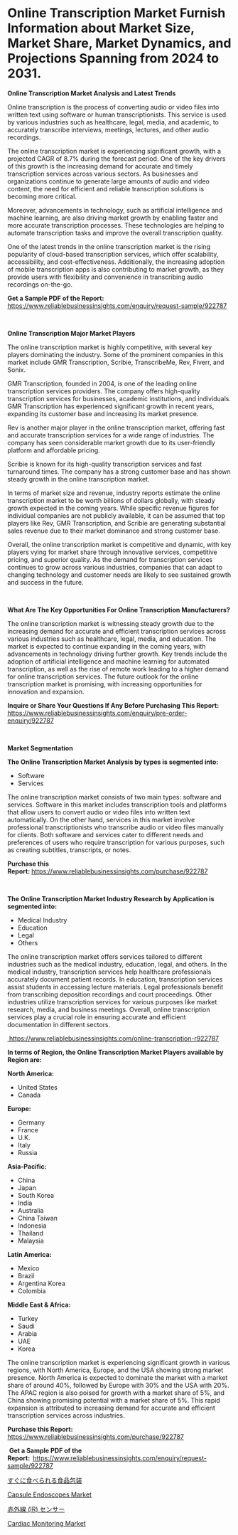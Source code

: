 <p><h1>Online Transcription Market Furnish Information about Market Size, Market Share, Market Dynamics, and Projections Spanning from 2024 to 2031.</h1></p><p><strong>Online Transcription Market Analysis and Latest Trends</strong></p>
<p><p>Online transcription is the process of converting audio or video files into written text using software or human transcriptionists. This service is used by various industries such as healthcare, legal, media, and academic, to accurately transcribe interviews, meetings, lectures, and other audio recordings.</p><p>The online transcription market is experiencing significant growth, with a projected CAGR of 8.7% during the forecast period. One of the key drivers of this growth is the increasing demand for accurate and timely transcription services across various sectors. As businesses and organizations continue to generate large amounts of audio and video content, the need for efficient and reliable transcription solutions is becoming more critical.</p><p>Moreover, advancements in technology, such as artificial intelligence and machine learning, are also driving market growth by enabling faster and more accurate transcription processes. These technologies are helping to automate transcription tasks and improve the overall transcription quality.</p><p>One of the latest trends in the online transcription market is the rising popularity of cloud-based transcription services, which offer scalability, accessibility, and cost-effectiveness. Additionally, the increasing adoption of mobile transcription apps is also contributing to market growth, as they provide users with flexibility and convenience in transcribing audio recordings on-the-go.</p></p>
<p><strong>Get a Sample PDF of the Report:&nbsp;</strong> <a href="https://www.reliablebusinessinsights.com/enquiry/request-sample/922787">https://www.reliablebusinessinsights.com/enquiry/request-sample/922787</a></p>
<p>&nbsp;</p>
<p><strong>Online Transcription Major Market Players</strong></p>
<p><p>The online transcription market is highly competitive, with several key players dominating the industry. Some of the prominent companies in this market include GMR Transcription, Scribie, TranscribeMe, Rev, Fiverr, and Sonix.</p><p>GMR Transcription, founded in 2004, is one of the leading online transcription services providers. The company offers high-quality transcription services for businesses, academic institutions, and individuals. GMR Transcription has experienced significant growth in recent years, expanding its customer base and increasing its market presence.</p><p>Rev is another major player in the online transcription market, offering fast and accurate transcription services for a wide range of industries. The company has seen considerable market growth due to its user-friendly platform and affordable pricing.</p><p>Scribie is known for its high-quality transcription services and fast turnaround times. The company has a strong customer base and has shown steady growth in the online transcription market.</p><p>In terms of market size and revenue, industry reports estimate the online transcription market to be worth billions of dollars globally, with steady growth expected in the coming years. While specific revenue figures for individual companies are not publicly available, it can be assumed that top players like Rev, GMR Transcription, and Scribie are generating substantial sales revenue due to their market dominance and strong customer base.</p><p>Overall, the online transcription market is competitive and dynamic, with key players vying for market share through innovative services, competitive pricing, and superior quality. As the demand for transcription services continues to grow across various industries, companies that can adapt to changing technology and customer needs are likely to see sustained growth and success in the future.</p></p>
<p>&nbsp;</p>
<p><strong>What Are The Key Opportunities For Online Transcription Manufacturers?</strong></p>
<p><p>The online transcription market is witnessing steady growth due to the increasing demand for accurate and efficient transcription services across various industries such as healthcare, legal, media, and education. The market is expected to continue expanding in the coming years, with advancements in technology driving further growth. Key trends include the adoption of artificial intelligence and machine learning for automated transcription, as well as the rise of remote work leading to a higher demand for online transcription services. The future outlook for the online transcription market is promising, with increasing opportunities for innovation and expansion.</p></p>
<p><strong>Inquire or Share Your Questions If Any Before Purchasing This Report:</strong> <a href="https://www.reliablebusinessinsights.com/enquiry/pre-order-enquiry/922787">https://www.reliablebusinessinsights.com/enquiry/pre-order-enquiry/922787</a></p>
<p>&nbsp;</p>
<p><strong>Market Segmentation</strong></p>
<p><strong>The Online Transcription Market Analysis by types is segmented into:</strong></p>
<p><ul><li>Software</li><li>Services</li></ul></p>
<p><p>The online transcription market consists of two main types: software and services. Software in this market includes transcription tools and platforms that allow users to convert audio or video files into written text automatically. On the other hand, services in this market involve professional transcriptionists who transcribe audio or video files manually for clients. Both software and services cater to different needs and preferences of users who require transcription for various purposes, such as creating subtitles, transcripts, or notes.</p></p>
<p><strong>Purchase this Report:&nbsp;</strong><a href="https://www.reliablebusinessinsights.com/purchase/922787">https://www.reliablebusinessinsights.com/purchase/922787</a></p>
<p>&nbsp;</p>
<p><strong>The Online Transcription Market Industry Research by Application is segmented into:</strong></p>
<p><ul><li>Medical Industry</li><li>Education</li><li>Legal</li><li>Others</li></ul></p>
<p><p>The online transcription market offers services tailored to different industries such as the medical industry, education, legal, and others. In the medical industry, transcription services help healthcare professionals accurately document patient records. In education, transcription services assist students in accessing lecture materials. Legal professionals benefit from transcribing deposition recordings and court proceedings. Other industries utilize transcription services for various purposes like market research, media, and business meetings. Overall, online transcription services play a crucial role in ensuring accurate and efficient documentation in different sectors.</p></p>
<p><a href="https://www.reliablebusinessinsights.com/online-transcription-r922787">&nbsp;https://www.reliablebusinessinsights.com/online-transcription-r922787</a></p>
<p><strong>In terms of Region, the Online Transcription Market Players available by Region are:</strong></p>
<p>
    <p> <strong> North America: </strong>
        <ul>
            <li>United States</li>
            <li>Canada</li>
        </ul>
        </p> 
    <p> <strong> Europe: </strong>
        <ul>
            <li>Germany</li>
            <li>France</li>
            <li>U.K.</li>
            <li>Italy</li>
            <li>Russia</li>
        </ul>
        </p> 
    <p> <strong> Asia-Pacific: </strong>
        <ul>
            <li>China</li>
            <li>Japan</li>
            <li>South Korea</li>
            <li>India</li>
            <li>Australia</li>
            <li>China Taiwan</li>
            <li>Indonesia</li>
            <li>Thailand</li>
            <li>Malaysia</li>
        </ul>
        </p> 
    <p> <strong> Latin America: </strong>
        <ul>
            <li>Mexico</li>
            <li>Brazil</li>
            <li>Argentina Korea</li>
            <li>Colombia</li>
        </ul>
        </p> 
    <p> <strong> Middle East & Africa: </strong>
        <ul>
            <li>Turkey</li>
            <li>Saudi</li>
            <li>Arabia</li>
            <li>UAE</li>
            <li>Korea</li>
        </ul>
    </p>
    </p>
<p><p>The online transcription market is experiencing significant growth in various regions, with North America, Europe, and the USA showing strong market presence. North America is expected to dominate the market with a market share of around 40%, followed by Europe with 30% and the USA with 20%. The APAC region is also poised for growth with a market share of 5%, and China showing promising potential with a market share of 5%. This rapid expansion is attributed to increasing demand for accurate and efficient transcription services across industries.</p></p>
<p><strong>Purchase this Report: </strong><a href="https://www.reliablebusinessinsights.com/purchase/922787">https://www.reliablebusinessinsights.com/purchase/922787</a></p>
<p>&nbsp;<strong>Get a Sample PDF of the Report:&nbsp;&nbsp;</strong><a href="https://www.reliablebusinessinsights.com/enquiry/request-sample/922787">https://www.reliablebusinessinsights.com/enquiry/request-sample/922787</a></p>
<p><strong></strong></p>
<p><p><a href="https://github.com/vtbvgl20191192/Market-Research-Report-List-3/blob/main/3415406173983.md">すぐに食べられる食品包装</a></p><p><a href="https://github.com/amirvaghari/Market-Research-Report-List-1/blob/main/capsule-endoscopes-market.md">Capsule Endoscopes Market</a></p><p><a href="https://github.com/laurenreichert/Market-Research-Report-List-2/blob/main/8377789173984.md">赤外線 (IR) センサー</a></p><p><a href="https://github.com/janetchuadff364/Market-Research-Report-List-1/blob/main/cardiac-monitoring-market.md">Cardiac Monitoring Market</a></p></p>